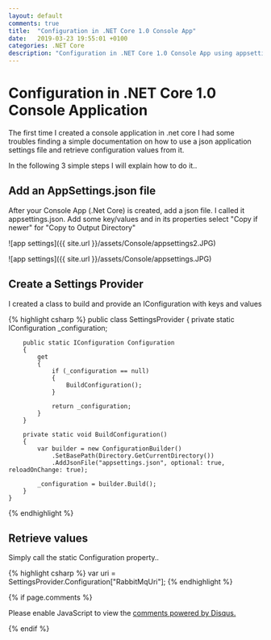 ```yaml
---
layout: default
comments: true
title:  "Configuration in .NET Core 1.0 Console App"
date:   2019-03-23 19:55:01 +0100
categories: .NET Core
description: "Configuration in .NET Core 1.0 Console App using appsettings.json"
---
```

# [](#header-1) Configuration in .NET Core 1.0 Console Application

The first time I created a console application in .net core I had some troubles finding a simple documentation on how to use a json application settings file and retrieve configuration values from it.

In the following 3 simple steps I will explain how to do it..

## [](#header-3) Add an AppSettings.json file

After your Console App (.Net Core) is created, add a json file. I called it appsettings.json. Add some key/values and in its properties select "Copy if newer" for "Copy to Output Directory"

![app settings]({{ site.url }}/assets/Console/appsettings2.JPG)

![app settings]({{ site.url }}/assets/Console/appsettings.JPG)

## [](#header-3) Create a Settings Provider 

I created a class to build and provide an IConfiguration with keys and values

{% highlight csharp %}
    public class SettingsProvider
    {
        private static IConfiguration _configuration;

        public static IConfiguration Configuration
        {
            get
            {
                if (_configuration == null)
                {
                    BuildConfiguration();
                }

                return _configuration;
            }
        }

        private static void BuildConfiguration()
        {
            var builder = new ConfigurationBuilder()
                .SetBasePath(Directory.GetCurrentDirectory())
                .AddJsonFile("appsettings.json", optional: true, reloadOnChange: true);

            _configuration = builder.Build();
        }
    }
{% endhighlight %}

## [](#header-3) Retrieve values

Simply call the static Configuration property..

{% highlight csharp %}
var uri = SettingsProvider.Configuration["RabbitMqUri"];
{% endhighlight %}
 

{% if page.comments %}

<div id="disqus_thread"></div>
<script>

/**
*  RECOMMENDED CONFIGURATION VARIABLES: EDIT AND UNCOMMENT THE SECTION BELOW TO INSERT DYNAMIC VALUES FROM YOUR PLATFORM OR CMS.
*  LEARN WHY DEFINING THESE VARIABLES IS IMPORTANT: https://disqus.com/admin/universalcode/#configuration-variables*/

var disqus_config = function () {
this.page.url = 'https://maciti.github.io/asp.net/core/2019/03/23/Configuration-Settings-Net-Core-Console.html';  // Replace PAGE_URL with your page's canonical URL variable
this.page.identifier = '2019-03-23-Configuration-Settings-Net-Core-Console'; // Replace PAGE_IDENTIFIER with your page's unique identifier variable
};

(function() { // DON'T EDIT BELOW THIS LINE
var d = document, s = d.createElement('script');
s.src = 'https://maciti-github-io.disqus.com/embed.js';
s.setAttribute('data-timestamp', +new Date());
(d.head || d.body).appendChild(s);
})();
</script>
<noscript>Please enable JavaScript to view the <a href="https://disqus.com/?ref_noscript">comments powered by Disqus.</a></noscript>
  
{% endif %}
